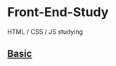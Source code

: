 # Front-End-Study
HTML / CSS / JS studying

## [Basic](https://github.com/iieunji023/Front-End-Study/blob/main/Basic.md)
